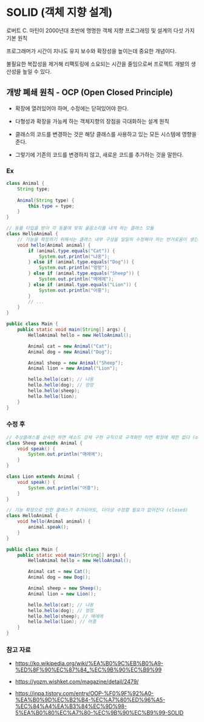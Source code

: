 # SOLID (객체 지향 설계)

로버트 C. 마틴이 2000년대 초반에 명명한 객체 지향 프로그래밍 및 설계의 다섯 가지 기본 원칙

프로그래머가 시간이 지나도 유지 보수와 확장성을 높이는데 중요한 개념이다.

불필요한 복잡성을 제거해  리팩토링에 소요되는 시간을 줄임으로써 프로젝트 개발의 생산성을 높일 수 있다.

## 개방 폐쇄 원칙 - OCP (Open Closed Principle)

- 확장에 열려있어야 하며, 수정에는 닫혀있어야 한다.

- 다형성과 확장을 가능케 하는 객체지향의 장점을 극대화하는 설계 원칙

- 클래스의 코드를 변경하는 것은 해당 클래스를 사용하고 있는 모든 시스템에 영향을 준다.

- 그렇기에 기존의 코드를 변경하지 않고, 새로운 코드를 추가하는 것을 말한다.

### Ex
```java
class Animal {
	String type;
    
    Animal(String type) {
    	this.type = type;
    }
}

// 동물 타입을 받아 각 동물에 맞춰 울음소리를 내게 하는 클래스 모듈
class HelloAnimal {
	// 기능을 확장하기 위해서는 클래스 내부 구성을 일일히 수정해야 하는 번거로움이 생긴다.
    void hello(Animal animal) {
        if (animal.type.equals("Cat")) {
            System.out.println("냐옹");
        } else if (animal.type.equals("Dog")) {
            System.out.println("멍멍");
        } else if (animal.type.equals("Sheep")) {
            System.out.println("메에에");
        } else if (animal.type.equals("Lion")) {
            System.out.println("어흥");
        }
        // ...
    }
}

public class Main {
    public static void main(String[] args) {
        HelloAnimal hello = new HelloAnimal();

        Animal cat = new Animal("Cat");
        Animal dog = new Animal("Dog");

        Animal sheep = new Animal("Sheep");
        Animal lion = new Animal("Lion");

        hello.hello(cat); // 냐옹
        hello.hello(dog); // 멍멍
        hello.hello(sheep); 
        hello.hello(lion);
    }
}
```

### 수정 후

```java
// 추상클래스를 상속만 하면 메소드 강제 구현 규칙으로 규격화만 하면 확장에 제한 없다 (opened)
class Sheep extends Animal {
    void speak() {
        System.out.println("매에에");
    }
}

class Lion extends Animal {
    void speak() {
        System.out.println("어흥");
    }
}

// 기능 확장으로 인한 클래스가 추가되어도, 더이상 수정할 필요가 없어진다 (closed)
class HelloAnimal {
    void hello(Animal animal) {
        animal.speak();
    }
}

public class Main {
    public static void main(String[] args) {
        HelloAnimal hello = new HelloAnimal();

        Animal cat = new Cat();
        Animal dog = new Dog();

        Animal sheep = new Sheep();
        Animal lion = new Lion();

        hello.hello(cat); // 냐옹
        hello.hello(dog); // 멍멍
        hello.hello(sheep); // 매에에
        hello.hello(lion); // 어흥
    }
}
```

### 참고 자료

- https://ko.wikipedia.org/wiki/%EA%B0%9C%EB%B0%A9-%ED%8F%90%EC%87%84_%EC%9B%90%EC%B9%99

- https://yozm.wishket.com/magazine/detail/2479/

- https://inpa.tistory.com/entry/OOP-%F0%9F%92%A0-%EA%B0%9D%EC%B2%B4-%EC%A7%80%ED%96%A5-%EC%84%A4%EA%B3%84%EC%9D%98-5%EA%B0%80%EC%A7%80-%EC%9B%90%EC%B9%99-SOLID
